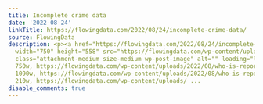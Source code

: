 ```yaml
---
title: Incomplete crime data
date: '2022-08-24'
linkTitle: https://flowingdata.com/2022/08/24/incomplete-crime-data/
source: FlowingData
description: <p><a href="https://flowingdata.com/2022/08/24/incomplete-crime-data/"><img
  width="750" height="558" src="https://flowingdata.com/wp-content/uploads/2022/08/who-is-reporting-to-FBI-750x558.png"
  class="attachment-medium size-medium wp-post-image" alt="" loading="lazy" srcset="https://flowingdata.com/wp-content/uploads/2022/08/who-is-reporting-to-FBI-750x558.png
  750w, https://flowingdata.com/wp-content/uploads/2022/08/who-is-reporting-to-FBI-1090x810.png
  1090w, https://flowingdata.com/wp-content/uploads/2022/08/who-is-reporting-to-FBI-210x156.png
  210w, https://flowingdata.com/wp-content/uploads/ ...
disable_comments: true
---
```

<p><a href="https://flowingdata.com/2022/08/24/incomplete-crime-data/"><img width="750" height="558" src="https://flowingdata.com/wp-content/uploads/2022/08/who-is-reporting-to-FBI-750x558.png" class="attachment-medium size-medium wp-post-image" alt="" loading="lazy" srcset="https://flowingdata.com/wp-content/uploads/2022/08/who-is-reporting-to-FBI-750x558.png 750w, https://flowingdata.com/wp-content/uploads/2022/08/who-is-reporting-to-FBI-1090x810.png 1090w, https://flowingdata.com/wp-content/uploads/2022/08/who-is-reporting-to-FBI-210x156.png 210w, https://flowingdata.com/wp-content/uploads/ ...